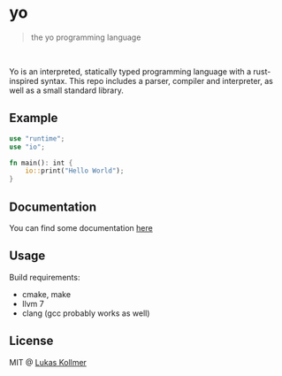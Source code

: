 # yo
> the yo programming language

<br>

Yo is an interpreted, statically typed programming language with a rust-inspired syntax. This repo includes a parser, compiler and interpreter, as well as a small standard library.

## Example

```rust
use "runtime";
use "io";

fn main(): int {
    io::print("Hello World");
}
```


## Documentation
You can find some documentation [here](https://lukaskollmer.me/yo)


## Usage
Build requirements:
- cmake, make
- llvm 7
- clang (gcc probably works as well)


## License
MIT @ [Lukas Kollmer](https://lukaskollmer.me)
